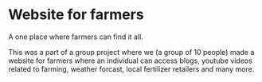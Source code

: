 # Website for farmers 
 A one place where farmers can find it all.

This was a part of a group project where we (a group of 10 people) made a website for farmers where an individual can access blogs, youtube videos related to farming, weather forcast, local fertilizer retailers and many more.
